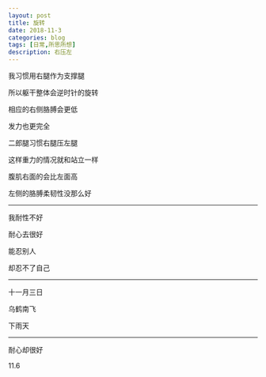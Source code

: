 ```yaml
---
layout: post
title: 旋转
date: 2018-11-3
categories: blog
tags: [日常,所思所想]
description: 右压左
---
```


我习惯用右腿作为支撑腿

所以躯干整体会逆时针的旋转

相应的右侧胳膊会更低

发力也更完全

二郎腿习惯右腿压左腿

这样重力的情况就和站立一样

腹肌右面的会比左面高

左侧的胳膊柔韧性没那么好

------

我耐性不好

耐心去很好

能忍别人

却忍不了自己

------

十一月三日

乌鹤南飞

下雨天


------

耐心却很好

11.6
